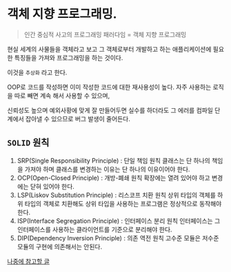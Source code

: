 # 객체 지향 프로그래밍.



> 인간 중심적 사고의 프로그래밍 패러다임 = 객체 지향 프로그래밍

현실 세계의 사물들을 객체라고 보고 그 객체로부터 개발하고 하는 애플리케이션에 필요한 특징들을 가져와 프로그래밍을 하는 것이다.

이것을 `추상화` 라고 한다.

OOP로 코드를 작성하면 이미 작성한 코드에 대한 재사용성이 높다. 자주 사용하는 로직을 따로 빼면 계속 해서 사용할 수 있으며,

신뢰성도 높으며 예외사황에 맞게 잘 만들어두면 실수를 하더라도 그 에러를 컴파일 단계에서 잡아낼 수 있으므로 버그 발생이 줄어든다.



## `SOLID` 원칙

1. SRP(Single Responsibility Principle) : 단일 책임 원칙
   클래스는 단 하나의 책임을 가져야 하며 클래스를 변경하는 이유는 단 하나의 이유이어야 한다.
2. OCP(Open-Closed Principle) : 개방-폐쇄 원칙
   확장에는 열려 있어야 하고 변경에는 닫혀 있어야 한다.
3. LSP(Liskov Substitution Principle) : 리스코프 치환 원칙
   상위 타입의 객체를 하위 타입의 객체로 치환해도 상위 타입을 사용하는 프로그램은 정상적으로 동작해야 한다.
4. ISP(Interface Segregation Principle) : 인터페이스 분리 원칙
   인터페이스는 그 인터페이스를 사용하는 클라이언트를 기준으로 분리해야 한다.
5. DIP(Dependency Inversion Principle) : 의존 역전 원칙
   고수준 모듈은 저수준 모듈의 구현에 의존해서는 안된다.



[나중에 참고할 글](https://velog.io/@khm11904/React-%EA%B0%9D%EC%B2%B4%EC%A7%80%ED%96%A5-5%EC%9B%90%EC%B9%99-SOLID )





